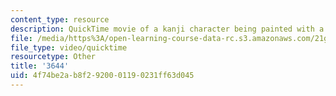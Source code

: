 ```yaml
---
content_type: resource
description: QuickTime movie of a kanji character being painted with a brush.
file: /media/https%3A/open-learning-course-data-rc.s3.amazonaws.com/21g-504-japanese-iv-spring-2009/4f74be2ab8f2920001190231ff63d045_3644.mov
file_type: video/quicktime
resourcetype: Other
title: '3644'
uid: 4f74be2a-b8f2-9200-0119-0231ff63d045
---
```

